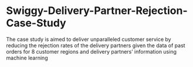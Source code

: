 # Swiggy-Delivery-Partner-Rejection-Case-Study
The case study is aimed to deliver unparalleled customer service by reducing the rejection rates of the delivery partners given the data of past orders for 8 customer regions and delivery partners’ information using machine learning
